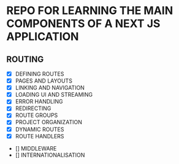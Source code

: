 # REPO FOR LEARNING THE MAIN COMPONENTS OF A NEXT JS APPLICATION

## ROUTING

- [x] DEFINING ROUTES
- [x] PAGES AND LAYOUTS
- [x] LINKING AND NAVIGATION
- [x] LOADING UI AND STREAMING
- [x] ERROR HANDLING
- [x] REDIRECTING
- [x] ROUTE GROUPS
- [x] PROJECT ORGANIZATION
- [x] DYNAMIC ROUTES
- [x] ROUTE HANDLERS
- [] MIDDLEWARE
- [] INTERNATIONALISATION
